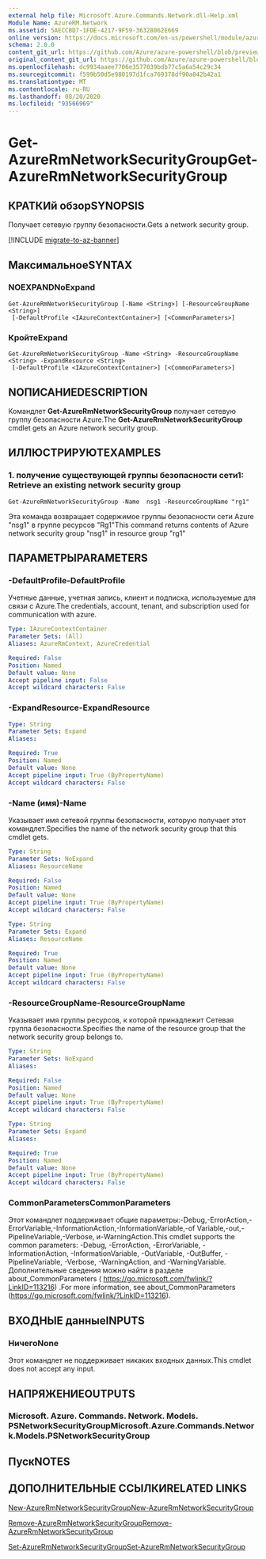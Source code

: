 ```yaml
---
external help file: Microsoft.Azure.Commands.Network.dll-Help.xml
Module Name: AzureRM.Network
ms.assetid: 5AECCBD7-1FDE-4217-9F59-36328062E669
online version: https://docs.microsoft.com/en-us/powershell/module/azurerm.network/get-azurermnetworksecuritygroup
schema: 2.0.0
content_git_url: https://github.com/Azure/azure-powershell/blob/preview/src/ResourceManager/Network/Commands.Network/help/Get-AzureRmNetworkSecurityGroup.md
original_content_git_url: https://github.com/Azure/azure-powershell/blob/preview/src/ResourceManager/Network/Commands.Network/help/Get-AzureRmNetworkSecurityGroup.md
ms.openlocfilehash: dc9934aaee7706e3577039bdb77c5a6a54c29c34
ms.sourcegitcommit: f599b50d5e980197d1fca769378df90a842b42a1
ms.translationtype: MT
ms.contentlocale: ru-RU
ms.lasthandoff: 08/20/2020
ms.locfileid: "93566969"
---
```

# <span data-ttu-id="5ae01-101">Get-AzureRmNetworkSecurityGroup</span><span class="sxs-lookup"><span data-stu-id="5ae01-101">Get-AzureRmNetworkSecurityGroup</span></span>

## <span data-ttu-id="5ae01-102">КРАТКИй обзор</span><span class="sxs-lookup"><span data-stu-id="5ae01-102">SYNOPSIS</span></span>
<span data-ttu-id="5ae01-103">Получает сетевую группу безопасности.</span><span class="sxs-lookup"><span data-stu-id="5ae01-103">Gets a network security group.</span></span>

[!INCLUDE [migrate-to-az-banner](../../includes/migrate-to-az-banner.md)]

## <span data-ttu-id="5ae01-104">Максимальное</span><span class="sxs-lookup"><span data-stu-id="5ae01-104">SYNTAX</span></span>

### <span data-ttu-id="5ae01-105">NOEXPAND</span><span class="sxs-lookup"><span data-stu-id="5ae01-105">NoExpand</span></span>
```
Get-AzureRmNetworkSecurityGroup [-Name <String>] [-ResourceGroupName <String>]
 [-DefaultProfile <IAzureContextContainer>] [<CommonParameters>]
```

### <span data-ttu-id="5ae01-106">Кройте</span><span class="sxs-lookup"><span data-stu-id="5ae01-106">Expand</span></span>
```
Get-AzureRmNetworkSecurityGroup -Name <String> -ResourceGroupName <String> -ExpandResource <String>
 [-DefaultProfile <IAzureContextContainer>] [<CommonParameters>]
```

## <span data-ttu-id="5ae01-107">NОПИСАНИЕ</span><span class="sxs-lookup"><span data-stu-id="5ae01-107">DESCRIPTION</span></span>
<span data-ttu-id="5ae01-108">Командлет **Get-AzureRmNetworkSecurityGroup** получает сетевую группу безопасности Azure.</span><span class="sxs-lookup"><span data-stu-id="5ae01-108">The **Get-AzureRmNetworkSecurityGroup** cmdlet gets an Azure network security group.</span></span>

## <span data-ttu-id="5ae01-109">ИЛЛЮСТРИРУЮТ</span><span class="sxs-lookup"><span data-stu-id="5ae01-109">EXAMPLES</span></span>

### <span data-ttu-id="5ae01-110">1. получение существующей группы безопасности сети</span><span class="sxs-lookup"><span data-stu-id="5ae01-110">1: Retrieve an existing network security group</span></span>
```
Get-AzureRmNetworkSecurityGroup -Name  nsg1 -ResourceGroupName "rg1"
```

<span data-ttu-id="5ae01-111">Эта команда возвращает содержимое группы безопасности сети Azure "nsg1" в группе ресурсов "Rg1"</span><span class="sxs-lookup"><span data-stu-id="5ae01-111">This command returns contents of Azure network security group "nsg1" in resource group "rg1"</span></span>

## <span data-ttu-id="5ae01-112">ПАРАМЕТРЫ</span><span class="sxs-lookup"><span data-stu-id="5ae01-112">PARAMETERS</span></span>

### <span data-ttu-id="5ae01-113">-DefaultProfile</span><span class="sxs-lookup"><span data-stu-id="5ae01-113">-DefaultProfile</span></span>
<span data-ttu-id="5ae01-114">Учетные данные, учетная запись, клиент и подписка, используемые для связи с Azure.</span><span class="sxs-lookup"><span data-stu-id="5ae01-114">The credentials, account, tenant, and subscription used for communication with azure.</span></span>

```yaml
Type: IAzureContextContainer
Parameter Sets: (All)
Aliases: AzureRmContext, AzureCredential

Required: False
Position: Named
Default value: None
Accept pipeline input: False
Accept wildcard characters: False
```

### <span data-ttu-id="5ae01-115">-ExpandResource</span><span class="sxs-lookup"><span data-stu-id="5ae01-115">-ExpandResource</span></span>
```yaml
Type: String
Parameter Sets: Expand
Aliases: 

Required: True
Position: Named
Default value: None
Accept pipeline input: True (ByPropertyName)
Accept wildcard characters: False
```

### <span data-ttu-id="5ae01-116">-Name (имя)</span><span class="sxs-lookup"><span data-stu-id="5ae01-116">-Name</span></span>
<span data-ttu-id="5ae01-117">Указывает имя сетевой группы безопасности, которую получает этот командлет.</span><span class="sxs-lookup"><span data-stu-id="5ae01-117">Specifies the name of the network security group that this cmdlet gets.</span></span>

```yaml
Type: String
Parameter Sets: NoExpand
Aliases: ResourceName

Required: False
Position: Named
Default value: None
Accept pipeline input: True (ByPropertyName)
Accept wildcard characters: False
```

```yaml
Type: String
Parameter Sets: Expand
Aliases: ResourceName

Required: True
Position: Named
Default value: None
Accept pipeline input: True (ByPropertyName)
Accept wildcard characters: False
```

### <span data-ttu-id="5ae01-118">-ResourceGroupName</span><span class="sxs-lookup"><span data-stu-id="5ae01-118">-ResourceGroupName</span></span>
<span data-ttu-id="5ae01-119">Указывает имя группы ресурсов, к которой принадлежит Сетевая группа безопасности.</span><span class="sxs-lookup"><span data-stu-id="5ae01-119">Specifies the name of the resource group that the network security group belongs to.</span></span>

```yaml
Type: String
Parameter Sets: NoExpand
Aliases: 

Required: False
Position: Named
Default value: None
Accept pipeline input: True (ByPropertyName)
Accept wildcard characters: False
```

```yaml
Type: String
Parameter Sets: Expand
Aliases: 

Required: True
Position: Named
Default value: None
Accept pipeline input: True (ByPropertyName)
Accept wildcard characters: False
```

### <span data-ttu-id="5ae01-120">CommonParameters</span><span class="sxs-lookup"><span data-stu-id="5ae01-120">CommonParameters</span></span>
<span data-ttu-id="5ae01-121">Этот командлет поддерживает общие параметры:-Debug,-ErrorAction,-ErrorVariable,-InformationAction,-InformationVariable,-of Variable,-out,-PipelineVariable,-Verbose, и-WarningAction.</span><span class="sxs-lookup"><span data-stu-id="5ae01-121">This cmdlet supports the common parameters: -Debug, -ErrorAction, -ErrorVariable, -InformationAction, -InformationVariable, -OutVariable, -OutBuffer, -PipelineVariable, -Verbose, -WarningAction, and -WarningVariable.</span></span> <span data-ttu-id="5ae01-122">Дополнительные сведения можно найти в разделе about_CommonParameters ( https://go.microsoft.com/fwlink/?LinkID=113216) .</span><span class="sxs-lookup"><span data-stu-id="5ae01-122">For more information, see about_CommonParameters (https://go.microsoft.com/fwlink/?LinkID=113216).</span></span>

## <span data-ttu-id="5ae01-123">ВХОДНЫЕ данные</span><span class="sxs-lookup"><span data-stu-id="5ae01-123">INPUTS</span></span>

### <span data-ttu-id="5ae01-124">Ничего</span><span class="sxs-lookup"><span data-stu-id="5ae01-124">None</span></span>
<span data-ttu-id="5ae01-125">Этот командлет не поддерживает никаких входных данных.</span><span class="sxs-lookup"><span data-stu-id="5ae01-125">This cmdlet does not accept any input.</span></span>

## <span data-ttu-id="5ae01-126">НАПРЯЖЕНИЕ</span><span class="sxs-lookup"><span data-stu-id="5ae01-126">OUTPUTS</span></span>

### <span data-ttu-id="5ae01-127">Microsoft. Azure. Commands. Network. Models. PSNetworkSecurityGroup</span><span class="sxs-lookup"><span data-stu-id="5ae01-127">Microsoft.Azure.Commands.Network.Models.PSNetworkSecurityGroup</span></span>

## <span data-ttu-id="5ae01-128">Пуск</span><span class="sxs-lookup"><span data-stu-id="5ae01-128">NOTES</span></span>

## <span data-ttu-id="5ae01-129">ДОПОЛНИТЕЛЬНЫЕ ССЫЛКИ</span><span class="sxs-lookup"><span data-stu-id="5ae01-129">RELATED LINKS</span></span>

[<span data-ttu-id="5ae01-130">New-AzureRmNetworkSecurityGroup</span><span class="sxs-lookup"><span data-stu-id="5ae01-130">New-AzureRmNetworkSecurityGroup</span></span>](./New-AzureRmNetworkSecurityGroup.md)

[<span data-ttu-id="5ae01-131">Remove-AzureRmNetworkSecurityGroup</span><span class="sxs-lookup"><span data-stu-id="5ae01-131">Remove-AzureRmNetworkSecurityGroup</span></span>](./Remove-AzureRmNetworkSecurityGroup.md)

[<span data-ttu-id="5ae01-132">Set-AzureRmNetworkSecurityGroup</span><span class="sxs-lookup"><span data-stu-id="5ae01-132">Set-AzureRmNetworkSecurityGroup</span></span>](./Set-AzureRmNetworkSecurityGroup.md)


